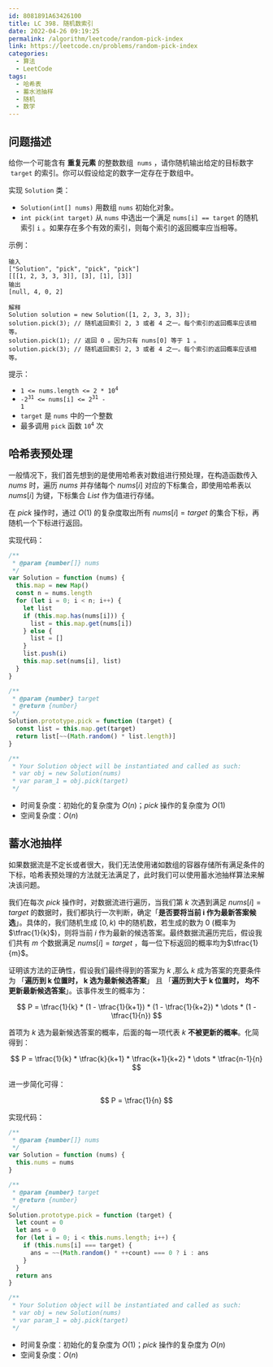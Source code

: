 ```yaml
---
id: 8081891A63426100
title: LC 398. 随机数索引
date: 2022-04-26 09:19:25
permalink: /algorithm/leetcode/random-pick-index
link: https://leetcode.cn/problems/random-pick-index
categories:
  - 算法
  - LeetCode
tags:
  - 哈希表
  - 蓄水池抽样
  - 随机
  - 数学
---
```


<Level :type='2'/>

## 问题描述

给你一个可能含有 **重复元素** 的整数数组  `nums` ，请你随机输出给定的目标数字  `target` 的索引。你可以假设给定的数字一定存在于数组中。

实现 `Solution` 类：

- `Solution(int[] nums)` 用数组 `nums` 初始化对象。
- `int pick(int target)` 从 `nums` 中选出一个满足 `nums[i] == target` 的随机索引 `i` 。如果存在多个有效的索引，则每个索引的返回概率应当相等。

示例：

```text
输入
["Solution", "pick", "pick", "pick"]
[[[1, 2, 3, 3, 3]], [3], [1], [3]]
输出
[null, 4, 0, 2]

解释
Solution solution = new Solution([1, 2, 3, 3, 3]);
solution.pick(3); // 随机返回索引 2, 3 或者 4 之一。每个索引的返回概率应该相等。
solution.pick(1); // 返回 0 。因为只有 nums[0] 等于 1 。
solution.pick(3); // 随机返回索引 2, 3 或者 4 之一。每个索引的返回概率应该相等。
```

提示：

- <code>1 <= nums.length <= 2 \* 10<sup>4</sup></code>
- <code>-2<sup>31</sup> <= nums[i] <= 2<sup>31</sup> - 1</code>
- `target` 是 `nums` 中的一个整数
- 最多调用 `pick` 函数 <code>10<sup>4</sup></code> 次

## 哈希表预处理

一般情况下，我们首先想到的是使用哈希表对数组进行预处理，在构造函数传入 $nums$ 时，遍历 $nums$ 并存储每个 $nums[i]$ 对应的下标集合，即使用哈希表以 $nums[i]$ 为键，下标集合 $List$ 作为值进行存储。

在 $pick$ 操作时，通过 $O(1)$ 的复杂度取出所有 $nums[i] = target$ 的集合下标，再随机一个下标进行返回。

实现代码：

```javascript
/**
 * @param {number[]} nums
 */
var Solution = function (nums) {
  this.map = new Map()
  const n = nums.length
  for (let i = 0; i < n; i++) {
    let list
    if (this.map.has(nums[i])) {
      list = this.map.get(nums[i])
    } else {
      list = []
    }
    list.push(i)
    this.map.set(nums[i], list)
  }
}

/**
 * @param {number} target
 * @return {number}
 */
Solution.prototype.pick = function (target) {
  const list = this.map.get(target)
  return list[~~(Math.random() * list.length)]
}

/**
 * Your Solution object will be instantiated and called as such:
 * var obj = new Solution(nums)
 * var param_1 = obj.pick(target)
 */
```

- 时间复杂度：初始化的复杂度为 $O(n)$；$pick$ 操作的复杂度为 $O(1)$
- 空间复杂度：$O(n)$

## 蓄水池抽样

如果数据流是不定长或者很大，我们无法使用诸如数组的容器存储所有满足条件的下标，哈希表预处理的方法就无法满足了，此时我们可以使用蓄水池抽样算法来解决该问题。

我们在每次 $pick$ 操作时，对数据流进行遍历，当我们第 $k$ 次遇到满足 $nums[i] = target$ 的数据时，我们都执行一次判断，确定「**是否要将当前 i 作为最新答案候选**」。具体的，我们随机生成 $[0, k)$ 中的随机数，若生成的数为 $0$ (概率为$\tfrac{1}{k}$)，则将当前 $i$ 作为最新的候选答案。最终数据流遍历完后，假设我们共有 $m$ 个数据满足 $nums[i] = target$ ，每一位下标返回的概率均为$\tfrac{1}{m}$。

证明该方法的正确性，假设我们最终得到的答案为 $k$ ,那么 $k$ 成为答案的充要条件为 「**遍历到 k 位置时， k 选为最新候选答案**」 且 「**遍历到大于 k 位置时， 均不更新最新候选答案**」。该事件发生的概率为：

$$
P = \tfrac{1}{k} * (1 - \tfrac{1}{k+1}) * (1 - \tfrac{1}{k+2}) * \dots * (1 - \tfrac{1}{n})
$$

首项为 $k$ 选为最新候选答案的概率，后面的每一项代表 $k$ **不被更新的概率**。化简得到：

$$
P = \tfrac{1}{k} * \tfrac{k}{k+1} * \tfrac{k+1}{k+2} * \dots * \tfrac{n-1}{n}
$$

进一步简化可得：

$$
P = \tfrac{1}{n}
$$

实现代码：

```javascript
/**
 * @param {number[]} nums
 */
var Solution = function (nums) {
  this.nums = nums
}

/**
 * @param {number} target
 * @return {number}
 */
Solution.prototype.pick = function (target) {
  let count = 0
  let ans = 0
  for (let i = 0; i < this.nums.length; i++) {
    if (this.nums[i] === target) {
      ans = ~~(Math.random() * ++count) === 0 ? i : ans
    }
  }
  return ans
}

/**
 * Your Solution object will be instantiated and called as such:
 * var obj = new Solution(nums)
 * var param_1 = obj.pick(target)
 */
```

- 时间复杂度：初始化的复杂度为 $O(1)$；$pick$ 操作的复杂度为 $O(n)$
- 空间复杂度：$O(n)$
